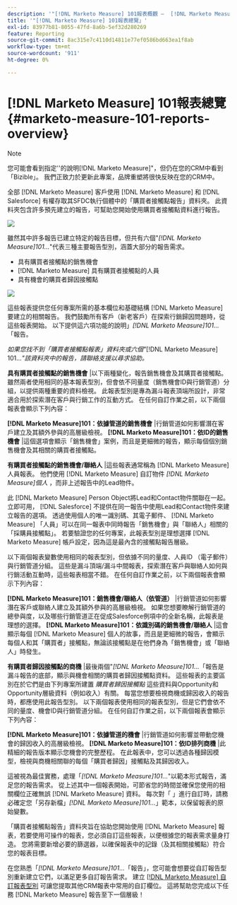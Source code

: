 ```yaml
---
description: '"[!DNL Marketo Measure] 101報表概觀 —  [!DNL Marketo Measure]  — 產品檔案」'
title: '"[!DNL Marketo Measure] 101報表總覽」'
exl-id: 83977b81-8055-47fd-8a6b-5ef32d280269
feature: Reporting
source-git-commit: 8ac315e7c4110d14811e77ef0586bd663ea1f8ab
workflow-type: tm+mt
source-wordcount: '911'
ht-degree: 0%

---
```


# [!DNL Marketo Measure] 101報表總覽 {#marketo-measure-101-reports-overview}

>[!NOTE]
>
>您可能會看到指定&#39;&#39;的說明[!DNL Marketo Measure]&quot;，但仍在您的CRM中看到「Bizible」。 我們正致力於更新此專案，品牌重塑將很快反映在您的CRM中。

全部 [!DNL Marketo Measure] 客戶使用 [!DNL Marketo Measure] 和 [!DNL Salesforce] 有權存取其SFDC執行個體中的「購買者接觸點報告」資料夾。 此資料夾包含許多預先建立的報告，可幫助您開始使用購買者接觸點資料進行報告。

![](assets/bizible-101-reports-overview-1.png)

雖然其中許多報告已建立特定的報告目標，但共有六個&quot;_[!DNL Marketo Measure]101..._&quot;代表三種主要報告型別，涵蓋大部分的報告需求。

* 具有購買者接觸點的銷售機會
* [!DNL Marketo Measure] 具有購買者接觸點的人員
* 具有機會的購買者歸因接觸點

![](assets/bizible-101-reports-overview-2.png)

這些報表提供您任何專案所需的基本欄位和基礎結構 [!DNL Marketo Measure] 要建立的相關報告。 我們鼓勵所有客戶（新老客戶）在探索行銷歸因問題時，從這些報表開始。 以下提供這六項功能的說明」_[!DNL Marketo Measure]101..._「報告。

_如果您找不到「購買者接觸點報表」資料夾或六個&quot;_[!DNL Marketo Measure] 101..._&quot;該資料夾中的報告，請聯絡支援以尋求協助。_

**具有購買者接觸點的銷售機會** |以下兩種變化，報告銷售機會及其購買者接觸點。 雖然兩者使用相同的基本報表型別，但會依不同量度（銷售機會ID與行銷管道）分組，以提供兩種重要的資料檢視。 此報表型別是專為漏斗報表頂端所設計，非常適合用於探索潛在客戶與行銷工作的互動方式。 在任何自訂作業之前，以下兩個報表會顯示下列內容：

**[!DNL Marketo Measure]101：依據管道的銷售機會** |行銷管道如何影響潛在客戶建立及其額外參與的高層級檢視。
**[!DNL Marketo Measure]101：依ID的銷售機會** |這個選項會顯示「銷售機會」案例，而且是更細微的報告，顯示每個個別銷售機會及其相關的購買者接觸點。

**有購買者接觸點的銷售機會/聯絡人** |這些報表通常稱為 [!DNL Marketo Measure] 人員報表。 他們使用 [!DNL Marketo Measure] 自訂物件 _[!DNL Marketo Measure]個人_ ，而非上述報告中的Lead物件。

此 [!DNL Marketo Measure] Person Object將Lead和Contact物件關聯在一起。 立即可用， [!DNL Salesforce] 不提供在同一報告中使用Lead和Contact物件來建立報告的選項。 透過使用個人的唯一識別碼、其電子郵件、 [!DNL Marketo Measure] 「人員」可以在同一報表中同時報告「銷售機會」與「聯絡人」相關的「採購員接觸點」。 若要驗證您的任何專案，此報表型別是理想選擇 [!DNL Marketo Measure] 帳戶設定，因為這是最內含的接觸點報告層級。

以下兩個報表變數使用相同的報表型別，但依據不同的量度、人員ID （電子郵件）與行銷管道分組。 這些是漏斗頂端/漏斗中間報表，探索潛在客戶與聯絡人如何與行銷活動互動時，這些報表相當不錯。 在任何自訂作業之前，以下兩個報表會顯示下列內容：

**[!DNL Marketo Measure]101：銷售機會/聯絡人（依管道）** |行銷管道如何影響潛在客戶或聯絡人建立及其額外參與的高層級檢視。 如果您想要瞭解行銷管道的總參與度，以及哪些行銷管道正在促成Salesforce例項中的全新名稱，此報表是理想的選擇。
**[!DNL Marketo Measure]101：依識別碼的銷售機會/聯絡人** |這會顯示每個 [!DNL Marketo Measure] 個人的故事，而且是更細微的報告，會顯示每個人和其「購買者」接觸點，無論該接觸點是在他們身為「銷售機會」或「聯絡人」時發生。

**有購買者歸因接觸點的商機** |最後兩個&quot;_[!DNL Marketo Measure]101..._「報告是漏斗報告的底部，顯示與機會相關的購買者歸因接觸點資料。 這些報表的主要區別在於它們是由下列專案所建置 _購買者歸因接觸點_ 這些資料與Opportunity和Opportunity層級資料（例如收入）有關。 每當您想要檢視商機或歸因收入的報告時，都應使用此報告型別。 以下兩個報表使用相同的報表型別，但是它們會依不同的量度、機會ID與行銷管道分組。 在任何自訂作業之前，以下兩個報表會顯示下列內容：

**[!DNL Marketo Measure]101：依據管道的機會** |行銷管道如何影響並帶動您機會的歸因收入的高層級檢視。
**[!DNL Marketo Measure]101：依ID排列商機** |此精細的報告版本顯示您機會的完整歷程。 在此報表中，您可以透過各種歸因模型，檢視與商機相關聯的每個「購買者歸因」接觸點及其歸因收入。

這被視為最佳實務，處理「_[!DNL Marketo Measure]101..._&quot;以範本形式報告，滿足您的報告需求。 從上述其中一個報表開始，可節省您的時間並確保您使用的相關欄位正確無誤 [!DNL Marketo Measure] 資料。 每次對「 」進行自訂時，請務必確定您「另存新檔」_[!DNL Marketo Measure]101..._」範本，以保留報表的原始變數。

「購買者接觸點報告」資料夾旨在協助您開始使用 [!DNL Marketo Measure] 報表，若要使用可操作的報表，您必須自訂這些報表，以便根據您的報表需求量身打造。 您將需要新增必要的篩選器，以確保報表中的記錄（及其相關接觸點）符合您的報表目標。

在您熟悉「_[!DNL Marketo Measure]101..._「報告」，您可能會想要從自訂報告型別重新建立它們，以滿足更多自訂報告需求。 建立 [[!DNL Marketo Measure] 自訂報表型別](/help/marketo-measure-salesforce-reporting/new-report-types/creating-custom-marketo-measure-report-types.md) 可讓您提取其他CRM報表中常用的自訂欄位。 這將幫助您完成以下任務 [!DNL Marketo Measure] 報告至下一個層級！
